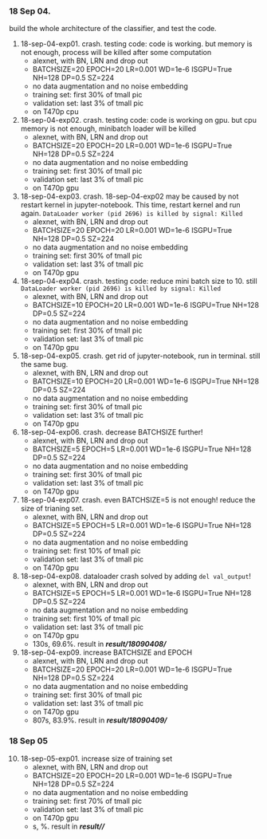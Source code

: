 ### 18 Sep 04. 

build the whole architecture of the classifier, and test the code.

1. 18-sep-04-exp01. crash. testing code: code is working. but memory is not enough, process will be killed after some computation
	+ alexnet, with BN, LRN and drop out
	+ BATCHSIZE=20 EPOCH=20 LR=0.001 WD=1e-6 ISGPU=True NH=128 DP=0.5 SZ=224      
	+ no data augmentation and no noise embedding
	+ training set: first 30% of tmall pic
	+ validation set: last 3% of tmall pic
	+ on T470p cpu
2. 18-sep-04-exp02. crash. testing code: code is working on gpu. but cpu memory is not enough, minibatch loader will be killed
	+ alexnet, with BN, LRN and drop out
	+ BATCHSIZE=20 EPOCH=20 LR=0.001 WD=1e-6 ISGPU=True NH=128 DP=0.5 SZ=224      
	+ no data augmentation and no noise embedding
	+ training set: first 30% of tmall pic
	+ validation set: last 3% of tmall pic
	+ on T470p gpu
3. 18-sep-04-exp03. crash. 18-sep-04-exp02 may be caused by not restart kernel in jupyter-notebook. This time, restart kernel and run again. `DataLoader worker (pid 2696) is killed by signal: Killed`
	+ alexnet, with BN, LRN and drop out
	+ BATCHSIZE=20 EPOCH=20 LR=0.001 WD=1e-6 ISGPU=True NH=128 DP=0.5 SZ=224      
	+ no data augmentation and no noise embedding
	+ training set: first 30% of tmall pic
	+ validation set: last 3% of tmall pic
	+ on T470p gpu
4. 18-sep-04-exp04. crash. testing code: reduce mini batch size to 10. still `DataLoader worker (pid 2696) is killed by signal: Killed`
	+ alexnet, with BN, LRN and drop out
	+ BATCHSIZE=10 EPOCH=20 LR=0.001 WD=1e-6 ISGPU=True NH=128 DP=0.5 SZ=224      
	+ no data augmentation and no noise embedding
	+ training set: first 30% of tmall pic
	+ validation set: last 3% of tmall pic
	+ on T470p gpu
5. 18-sep-04-exp05. crash. get rid of jupyter-notebook, run in terminal. still the same bug.
	+ alexnet, with BN, LRN and drop out
	+ BATCHSIZE=10 EPOCH=20 LR=0.001 WD=1e-6 ISGPU=True NH=128 DP=0.5 SZ=224      
	+ no data augmentation and no noise embedding
	+ training set: first 30% of tmall pic
	+ validation set: last 3% of tmall pic
	+ on T470p gpu
6. 18-sep-04-exp06. crash. decrease BATCHSIZE further! 
	+ alexnet, with BN, LRN and drop out
	+ BATCHSIZE=5 EPOCH=5 LR=0.001 WD=1e-6 ISGPU=True NH=128 DP=0.5 SZ=224      
	+ no data augmentation and no noise embedding
	+ training set: first 30% of tmall pic
	+ validation set: last 3% of tmall pic
	+ on T470p gpu
7. 18-sep-04-exp07. crash. even BATCHSIZE=5 is not enough! reduce the size of trianing set. 
	+ alexnet, with BN, LRN and drop out
	+ BATCHSIZE=5 EPOCH=5 LR=0.001 WD=1e-6 ISGPU=True NH=128 DP=0.5 SZ=224      
	+ no data augmentation and no noise embedding
	+ training set: first 10% of tmall pic
	+ validation set: last 3% of tmall pic
	+ on T470p gpu
8. 18-sep-04-exp08. dataloader crash solved by adding `del val_output`!
	+ alexnet, with BN, LRN and drop out
	+ BATCHSIZE=5 EPOCH=5 LR=0.001 WD=1e-6 ISGPU=True NH=128 DP=0.5 SZ=224      
	+ no data augmentation and no noise embedding
	+ training set: first 10% of tmall pic
	+ validation set: last 3% of tmall pic
	+ on T470p gpu
	+ 130s, 69.6%. result in ***result/18090408/***
9. 18-sep-04-exp09. increase BATCHSIZE and EPOCH
	+ alexnet, with BN, LRN and drop out
	+ BATCHSIZE=20 EPOCH=20 LR=0.001 WD=1e-6 ISGPU=True NH=128 DP=0.5 SZ=224      
	+ no data augmentation and no noise embedding
	+ training set: first 30% of tmall pic
	+ validation set: last 3% of tmall pic
	+ on T470p gpu
	+ 807s, 83.9%. result in ***result/18090409/***


### 18 Sep 05

10. 18-sep-05-exp01. increase size of training set
	+ alexnet, with BN, LRN and drop out
	+ BATCHSIZE=20 EPOCH=20 LR=0.001 WD=1e-6 ISGPU=True NH=128 DP=0.5 SZ=224      
	+ no data augmentation and no noise embedding
	+ training set: first 70% of tmall pic
	+ validation set: last 3% of tmall pic
	+ on T470p gpu
	+ s, %. result in ***result//***

